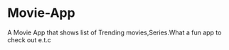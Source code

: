 # Movie-App
A Movie App that shows list of Trending movies,Series.What a fun app to check out e.t.c

